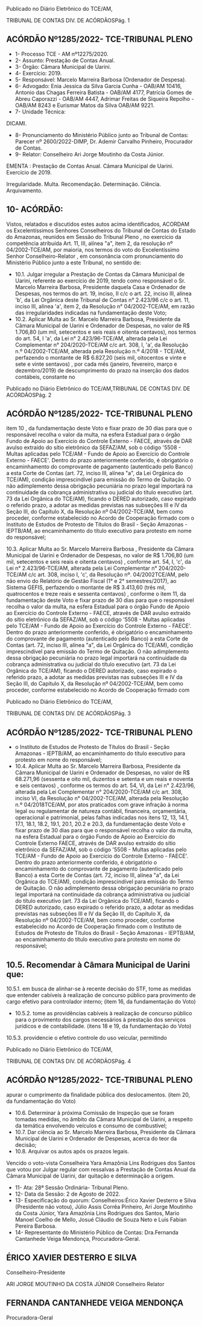 Publicado  no  Diário  Eletrônico do TCE/AM,

TRIBUNAL DE CONTAS DIV. DE ACÓRDÃOSPág. 1

## ACÓRDÃO Nº1285/2022- TCE-TRIBUNAL PLENO

- 1- Processo TCE - AM nº12275/2020.
- 2- Assunto: Prestação de Contas Anual.
- 3- Órgão: Câmara Municipal de Uarini.
- 4- Exercício: 2019.
- 5- Responsável: Marcelo Marreira Barbosa (Ordenador de Despesa).
- 6- Advogado: Enia Jessica da Silva Garcia Cunha - OAB/AM 10416, Antonio das Chagas Ferreira Batista - OAB/AM 4177, Patrícia Gomes de Abreu Caporazzi - OAB/AM 4447, Adrimar  Freitas  de  Siqueira  Repolho  -  OAB/AM  8243  e  Eurismar  Matos  da  Silva  OAB/AM 9221.
- 7- Unidade Técnica:

DICAMI.

- 8- Pronunciamento  do  Ministério  Público  junto  ao  Tribunal  de  Contas: Parecer  nº 2600/2022-DIMP, Dr. Ademir Carvalho Pinheiro, Procurador de Contas.
- 9- Relator: Conselheiro Ari Jorge Moutinho da Costa Júnior.

EMENTA : Prestação  de  Contas  Anual. Câmara Municipal de Uarini. Exercício de 2019.

Irregularidade. Multa. Recomendação. Determinação. Ciência. Arquivamento.

## 10-  ACÓRDÃO:

Vistos, relatados e discutidos estes autos acima identificados, ACORDAM os Excelentíssimos Senhores Conselheiros do Tribunal de Contas do Estado do Amazonas, reunidos em Sessão do Tribunal Pleno , no exercício da competência atribuída Art. 11, III, alínea "a", item 2, da resolução nº 04/2002-TCE/AM, por maioria, nos termos do voto do Excelentíssimo  Senhor  Conselheiro-Relator ,  em  consonância com  pronunciamento  do Ministério Público junto a este Tribunal, no sentido de:

- 10.1. Julgar irregular a Prestação de Contas da Câmara Municipal de Uarini, referente  ao  exercício  de  2019,  tendo  como  responsável  o  Sr. Marcelo Marreira Barbosa, Presidente daquela Casa e Ordenador de Despesas, nos termos do art. 19, inciso, II c/c o art. 22, inciso III, alínea 'b', da Lei Orgânica  deste  Tribunal  de  Contas  n°  2.423/96  c/c  o  art.  11,  inciso  III, alínea  'a',  item  2,  da  Resolução  n°  04/2002-TCE/AM,  em  razão  das irregularidades indicadas na fundamentação deste Voto;
- 10.2. Aplicar Multa ao Sr. Marcelo Marreira Barbosa, Presidente da Câmara Municipal de Uarini e Ordenador de Despesas, no valor de R$ 1.706,80 (um mil, setecentos e seis reais e oitenta centavos), nos termos do art. 54, I 'a', da Lei n° 2.423/96-TCE/AM, alterada pela Lei Complementar n° 204/2020-TCE/AM c/c art. 308, I, 'a', da Resolução n.º 04/2002-TCE/AM, alterada pela Resolução n.º 4/2018 - TCE/AM, perfazendo o montante de R$ 6.827,20 (seis mil, oitocentos e vinte e sete e vinte sentavos) , por cada mês (janeiro, fevereiro, março e dezembro/2019) de descumprimento do prazo na inserção dos dados contábeis, constante no

Publicado  no  Diário  Eletrônico do TCE/AM,TRIBUNAL DE CONTAS DIV. DE ACÓRDÃOSPág. 2

## ACÓRDÃO Nº1285/2022- TCE-TRIBUNAL PLENO

item 10 , da fundamentação deste Voto e fixar prazo de 30 dias para que o responsável recolha o valor da multa, na esfera Estadual para o órgão Fundo de Apoio ao Exercício do Controle Externo  - FAECE, através de DAR avulso extraído do sítio eletrônico da SEFAZ/AM, sob o código '5508 -  Multas  aplicadas  pelo  TCE/AM  -  Fundo  de  Apoio  ao  Exercício  do Controle Externo - FAECE'. Dentro do prazo anteriormente conferido, é obrigatório o encaminhamento do comprovante de pagamento (autenticado pelo Banco) a esta Corte de Contas (art. 72, inciso III, alínea "a", da Lei Orgânica do TCE/AM), condição imprescindível para emissão do Termo de Quitação. O não adimplemento dessa obrigação pecuniária no prazo legal importará na continuidade da cobrança administrativa ou judicial do título executivo (art. 73 da Lei Orgânica do TCE/AM), ficando o DERED autorizado, caso expirado o referido prazo, a adotar as medidas previstas nas subseções III e IV da Seção III, do Capítulo X, da Resolução nº  04/2002-TCE/AM,  bem  como  proceder,  conforme  estabelecido  no Acordo de Cooperação firmado com o Instituto de Estudos de Protesto de Títulos do Brasil - Seção Amazonas - IEPTB/AM, ao encaminhamento do título executivo para protesto em nome do responsável;

10.3. Aplicar Multa ao Sr. Marcelo Marreira Barbosa , Presidente da Câmara Municipal de Uarini e Ordenador de Despesas, no valor de  R$ 1.706,80 (um mil, setecentos e seis reais e oitenta centavos) , conforme art. 54, I,  'c',  da  Lei  n°  2.423/96-TCE/AM,  alterada  pela  Lei  Complementar  n° 204/2020-TCE/AM  c/c  art.  308,  inciso  I,  'c',  da  Resolução  nº.  04/2002TCE/AM,  pelo  não  envio  do  Relatório  de Gestão  Fiscal (1° e 2° semestres/2017),  ao  Sistema  GEFIS,  perfazendo  o  montante  de R$ 3.413,60  (três  mil,  quatrocentos  e  treze  reais  e  sessenta  centavos) , conforme o item 11, da fundamentação deste Voto e fixar prazo de 30 dias para que o responsável recolha o valor da multa, na esfera Estadual para o órgão Fundo de Apoio ao Exercício do Controle Externo - FAECE, através de DAR avulso extraído do sítio eletrônico da SEFAZ/AM, sob o código  '5508  -  Multas  aplicadas  pelo  TCE/AM  -  Fundo  de  Apoio  ao Exercício do Controle Externo - FAECE'. Dentro do prazo anteriormente conferido, é obrigatório o encaminhamento do comprovante de pagamento  (autenticado  pelo  Banco)  a  esta  Corte  de  Contas  (art.  72, inciso III, alínea "a", da Lei Orgânica do TCE/AM), condição imprescindível para emissão do Termo de Quitação. O não adimplemento dessa obrigação pecuniária no prazo legal importará na continuidade da cobrança  administrativa  ou  judicial  do  título  executivo  (art.  73  da  Lei Orgânica  do  TCE/AM),  ficando  o  DERED  autorizado,  caso  expirado  o referido prazo, a adotar as medidas previstas nas subseções III e IV da Seção III, do Capítulo X, da Resolução nº 04/2002-TCE/AM, bem como proceder, conforme estabelecido no Acordo de Cooperação firmado com

Publicado  no  Diário  Eletrônico do TCE/AM,

TRIBUNAL DE CONTAS DIV. DE ACÓRDÃOSPág. 3

## ACÓRDÃO Nº1285/2022- TCE-TRIBUNAL PLENO

- o Instituto de Estudos de Protesto de Títulos do Brasil - Seção Amazonas -  IEPTB/AM,  ao  encaminhamento  do  título  executivo  para  protesto  em nome do responsável;
- 10.4. Aplicar Multa ao Sr. Marcelo Marreira Barbosa, Presidente da Câmara Municipal de Uarini e Ordenador de Despesas, no valor de R$ 68.271,96 (sessenta e oito mil, duzentos e setenta e um reais e noventa e seis centavos) , conforme os termos do art. 54, VI, da Lei n° 2.423/96, alterada pela  Lei  Complementar  n°  204/2020-TCE/AM  c/c  art.  308,  inciso  VI,  da Resolução  n°  04/2002-TCE/AM,  alterada  pela  Resolução  n.º  04/2018TCE/AM,  por  atos  praticados  com  grave  infração  à  norma  legal  ou regulamentar de natureza contábil, financeira, orçamentária, operacional e patrimonial,  pelas  falhas  indicadas  nos itens  12,  13,  14.1,  17.1,  18.1, 18.2, 19.1, 20.1, 20.2 e 20.3, da fundamentação deste Voto e fixar prazo de 30 dias para  que  o  responsável recolha o  valor da  multa, na esfera Estadual para o órgão Fundo de Apoio ao Exercício do Controle Externo FAECE, através de DAR avulso extraído do sítio eletrônico da SEFAZ/AM, sob o código '5508 - Multas aplicadas pelo TCE/AM - Fundo de Apoio ao Exercício do Controle Externo - FAECE'. Dentro do prazo anteriormente conferido, é obrigatório o encaminhamento do comprovante de pagamento  (autenticado  pelo  Banco)  a  esta  Corte  de  Contas  (art.  72, inciso III, alínea "a", da Lei Orgânica do TCE/AM), condição imprescindível para emissão do Termo de Quitação. O não adimplemento dessa obrigação pecuniária no prazo legal importará na continuidade da cobrança  administrativa  ou  judicial  do  título  executivo  (art.  73  da  Lei Orgânica  do  TCE/AM),  ficando  o  DERED  autorizado,  caso  expirado  o referido prazo, a adotar as medidas previstas nas subseções III e IV da Seção III, do Capítulo X, da Resolução nº 04/2002-TCE/AM, bem como proceder, conforme estabelecido no Acordo de Cooperação firmado com o Instituto de Estudos de Protesto de Títulos do Brasil - Seção Amazonas -  IEPTB/AM,  ao  encaminhamento  do  título  executivo  para  protesto  em nome do responsável;

## 10.5. Recomendar à Câmara Municipal de Uarini que:

10.5.1. em busca de alinhar-se à recente decisão do STF, tome as medidas que entender cabíveis à realização de concurso público  para  provimento  de  cargo  efetivo  para  controlador interno; (item 16, da fundamentação do Voto)

- 10.5.2. tome  as  providências  cabíveis  à  realização  de  concurso público para o provimento dos cargos necessários à prestação dos serviços jurídicos e de contabilidade. (itens 18 e 19, da fundamentação do Voto)

10.5.3. providencie o efetivo controle do uso veicular, permitindo

Publicado  no  Diário  Eletrônico do TCE/AM,

TRIBUNAL DE CONTAS DIV. DE ACÓRDÃOSPág. 4

## ACÓRDÃO Nº1285/2022- TCE-TRIBUNAL PLENO

apurar o cumprimento da finalidade pública dos deslocamentos. (item 20, da fundamentação do Voto)

- 10.6. Determinar à  próxima  Comissão  de  Inspeção  que  se  foram  tomadas medidas,  no  âmbito  da  Câmara  Municipal  de  Uarini,  a  respeito  da temática envolvendo veículos e consumo de combustível;
- 10.7. Dar  ciência ao  Sr. Marcelo  Marreira  Barbosa, Presidente  da  Câmara Municipal  de  Uarini  e  Ordenador  de  Despesas,  acerca  do  teor  da decisão;
- 10.8. Arquivar os autos após os prazos legais.

Vencido o voto-vista Conselheira Yara Amazônia Lins Rodrigues dos Santos que  votou  por  Julgar  regular  com  ressalvas  a  Prestação  de  Contas  Anual  da  Câmara Municipal de Uarini, dar quitação e determinação a origem.

- 11-  Ata: 28ª Sessão Ordinária- Tribunal Pleno.
- 12-  Data da Sessão: 2 de Agosto de 2022.
- 13-  Especificação do quorum: Conselheiros:Érico Xavier Desterro e Silva (Presidente não  votou),  Júlio  Assis  Corrêa  Pinheiro,  Ari  Jorge  Moutinho  da  Costa  Júnior,  Yara Amazônia Lins Rodrigues dos Santos, Mario Manoel Coelho de Mello, Josué Cláudio de Souza Neto e Luis Fabian Pereira Barbosa.
- 14-  Representante do Ministério Público de Contas: Dra.Fernanda Cantanhede Veiga Mendonça, Procuradora-Geral.

## ÉRICO XAVIER DESTERRO E SILVA

Conselheiro-Presidente

ARI JORGE MOUTINHO DA COSTA JÚNIOR Conselheiro Relator

## FERNANDA CANTANHEDE VEIGA MENDONÇA

Procuradora-Geral